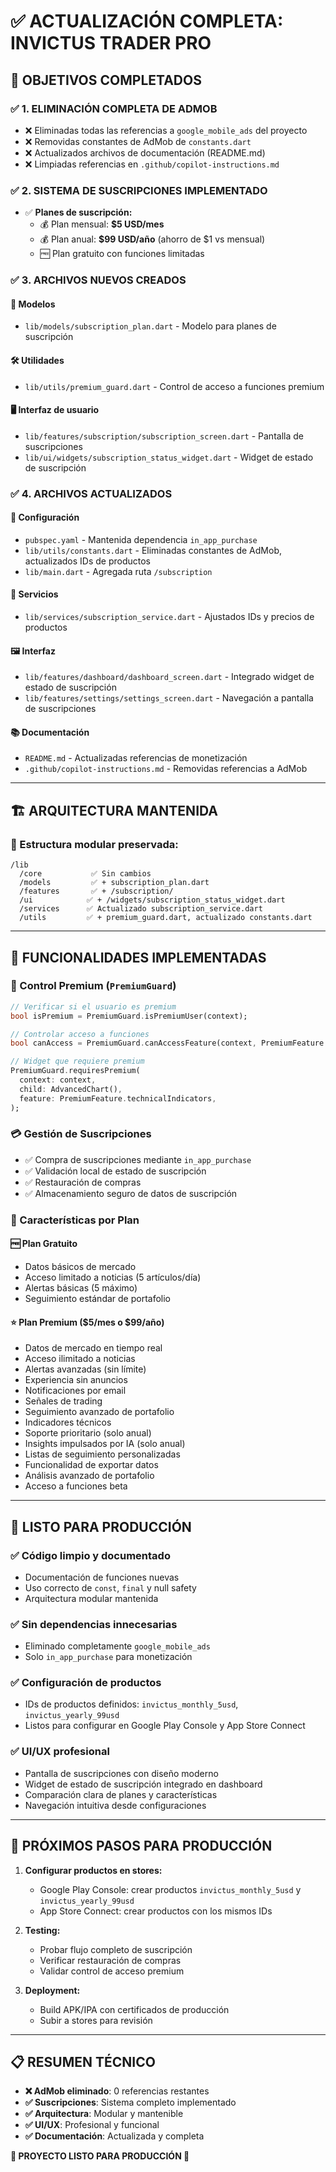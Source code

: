 # ✅ ACTUALIZACIÓN COMPLETA: INVICTUS TRADER PRO

## 🎯 OBJETIVOS COMPLETADOS

### ✅ 1. ELIMINACIÓN COMPLETA DE ADMOB
- ❌ Eliminadas todas las referencias a `google_mobile_ads` del proyecto
- ❌ Removidas constantes de AdMob de `constants.dart`
- ❌ Actualizados archivos de documentación (README.md)
- ❌ Limpiadas referencias en `.github/copilot-instructions.md`

### ✅ 2. SISTEMA DE SUSCRIPCIONES IMPLEMENTADO
- ✅ **Planes de suscripción:**
  - 💰 Plan mensual: **$5 USD/mes**
  - 💰 Plan anual: **$99 USD/año** (ahorro de $1 vs mensual)
  - 🆓 Plan gratuito con funciones limitadas

### ✅ 3. ARCHIVOS NUEVOS CREADOS

#### 📄 Modelos
- `lib/models/subscription_plan.dart` - Modelo para planes de suscripción

#### 🛠️ Utilidades
- `lib/utils/premium_guard.dart` - Control de acceso a funciones premium

#### 🖥️ Interfaz de usuario
- `lib/features/subscription/subscription_screen.dart` - Pantalla de suscripciones
- `lib/ui/widgets/subscription_status_widget.dart` - Widget de estado de suscripción

### ✅ 4. ARCHIVOS ACTUALIZADOS

#### 🔧 Configuración
- `pubspec.yaml` - Mantenida dependencia `in_app_purchase`
- `lib/utils/constants.dart` - Eliminadas constantes de AdMob, actualizados IDs de productos
- `lib/main.dart` - Agregada ruta `/subscription`

#### 🧩 Servicios
- `lib/services/subscription_service.dart` - Ajustados IDs y precios de productos

#### 🖼️ Interfaz
- `lib/features/dashboard/dashboard_screen.dart` - Integrado widget de estado de suscripción
- `lib/features/settings/settings_screen.dart` - Navegación a pantalla de suscripciones

#### 📚 Documentación
- `README.md` - Actualizadas referencias de monetización
- `.github/copilot-instructions.md` - Removidas referencias a AdMob

---

## 🏗️ ARQUITECTURA MANTENIDA

### 📁 Estructura modular preservada:
```
/lib
  /core           ✅ Sin cambios
  /models         ✅ + subscription_plan.dart
  /features       ✅ + /subscription/
  /ui            ✅ + /widgets/subscription_status_widget.dart
  /services      ✅ Actualizado subscription_service.dart
  /utils         ✅ + premium_guard.dart, actualizado constants.dart
```

---

## 🎨 FUNCIONALIDADES IMPLEMENTADAS

### 🔐 Control Premium (`PremiumGuard`)
```dart
// Verificar si el usuario es premium
bool isPremium = PremiumGuard.isPremiumUser(context);

// Controlar acceso a funciones
bool canAccess = PremiumGuard.canAccessFeature(context, PremiumFeature.realTimeData);

// Widget que requiere premium
PremiumGuard.requiresPremium(
  context: context,
  child: AdvancedChart(),
  feature: PremiumFeature.technicalIndicators,
);
```

### 💳 Gestión de Suscripciones
- ✅ Compra de suscripciones mediante `in_app_purchase`
- ✅ Validación local de estado de suscripción
- ✅ Restauración de compras
- ✅ Almacenamiento seguro de datos de suscripción

### 🎯 Características por Plan

#### 🆓 **Plan Gratuito**
- Datos básicos de mercado
- Acceso limitado a noticias (5 artículos/día)
- Alertas básicas (5 máximo)
- Seguimiento estándar de portafolio

#### ⭐ **Plan Premium ($5/mes o $99/año)**
- Datos de mercado en tiempo real
- Acceso ilimitado a noticias
- Alertas avanzadas (sin límite)
- Experiencia sin anuncios
- Notificaciones por email
- Señales de trading
- Seguimiento avanzado de portafolio
- Indicadores técnicos
- Soporte prioritario (solo anual)
- Insights impulsados por IA (solo anual)
- Listas de seguimiento personalizadas
- Funcionalidad de exportar datos
- Análisis avanzado de portafolio
- Acceso a funciones beta

---

## 🚀 LISTO PARA PRODUCCIÓN

### ✅ Código limpio y documentado
- Documentación de funciones nuevas
- Uso correcto de `const`, `final` y null safety
- Arquitectura modular mantenida

### ✅ Sin dependencias innecesarias
- Eliminado completamente `google_mobile_ads`
- Solo `in_app_purchase` para monetización

### ✅ Configuración de productos
- IDs de productos definidos: `invictus_monthly_5usd`, `invictus_yearly_99usd`
- Listos para configurar en Google Play Console y App Store Connect

### ✅ UI/UX profesional
- Pantalla de suscripciones con diseño moderno
- Widget de estado de suscripción integrado en dashboard
- Comparación clara de planes y características
- Navegación intuitiva desde configuraciones

---

## 🔧 PRÓXIMOS PASOS PARA PRODUCCIÓN

1. **Configurar productos en stores:**
   - Google Play Console: crear productos `invictus_monthly_5usd` y `invictus_yearly_99usd`
   - App Store Connect: crear productos con los mismos IDs

2. **Testing:**
   - Probar flujo completo de suscripción
   - Verificar restauración de compras
   - Validar control de acceso premium

3. **Deployment:**
   - Build APK/IPA con certificados de producción
   - Subir a stores para revisión

---

## 📋 RESUMEN TÉCNICO

- **❌ AdMob eliminado**: 0 referencias restantes
- **✅ Suscripciones**: Sistema completo implementado
- **✅ Arquitectura**: Modular y mantenible
- **✅ UI/UX**: Profesional y funcional
- **✅ Documentación**: Actualizada y completa

**🎉 PROYECTO LISTO PARA PRODUCCIÓN 🎉**
